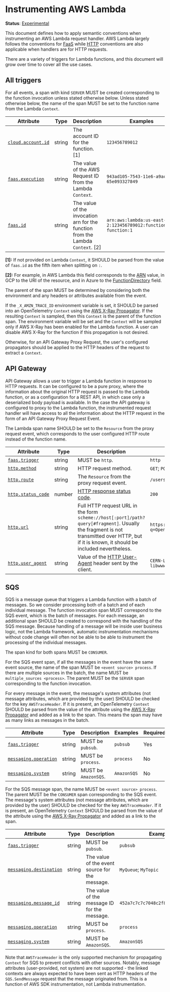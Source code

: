 # Instrumenting AWS Lambda

**Status**: [Experimental](../../../document-status.md)

This document defines how to apply semantic conventions when instrumenting an AWS Lambda request handler. AWS
Lambda largely follows the conventions for [FaaS](../faas.md) while [HTTP](../http.md) conventions are also
applicable when handlers are for HTTP requests.

There are a variety of triggers for Lambda functions, and this document will grow over time to cover all the
use cases.

## All triggers

For all events, a span with kind `SERVER` MUST be created corresponding to the function invocation unless stated
otherwise below. Unless stated otherwise below, the name of the span MUST be set to the function name from the
Lambda `Context`.

<!-- semconv aws.lambda -->
| Attribute  | Type | Description  | Examples  | Required |
|---|---|---|---|---|
| [`cloud.account.id`](../../../resource/semantic_conventions/cloud.md) | string | The account ID for the function. [1] | `123456789012` | No |
| [`faas.execution`](../faas.md) | string | The value of the AWS Request ID from the Lambda `Context`. | `943ad105-7543-11e6-a9ac-65e093327849` | No |
| [`faas.id`](../../../resource/semantic_conventions/faas.md) | string | The value of the invocation arn for the function from the Lambda `Context`. [2] | `arn:aws:lambda:us-east-2:123456789012:function:my-function:1` | No |

**[1]:** If not provided on Lambda `Context`, it SHOULD be parsed from the value of `faas.id` as the fifth item when splitting on `:`.

**[2]:** For example, in AWS Lambda this field corresponds to the [ARN](https://docs.aws.amazon.com/general/latest/gr/aws-arns-and-namespaces.html) value, in GCP to the URI of the resource, and in Azure to the [FunctionDirectory](https://github.com/Azure/azure-functions-host/wiki/Retrieving-information-about-the-currently-running-function) field.
<!-- endsemconv -->

The parent of the span MUST be determined by considering both the environment and any headers or attributes
available from the event.

If the `_X_AMZN_TRACE_ID` environment variable is set, it SHOULD be parsed into an OpenTelemetry `Context` using
the [AWS X-Ray Propagator](../../../context/api-propagators.md). If the resulting `Context` is sampled, then this
`Context` is the parent of the function span. The environment variable will be set and the `Context` will be
sampled only if AWS X-Ray has been enabled for the Lambda function. A user can disable AWS X-Ray for the function
if this propagation is not desired.

Otherwise, for an API Gateway Proxy Request, the user's configured propagators should be applied to the HTTP
headers of the request to extract a `Context`.

## API Gateway

API Gateway allows a user to trigger a Lambda function in response to HTTP requests. It can be configured to be
a pure proxy, where the information about the original HTTP request is passed to the Lambda function, or as a
configuration for a REST API, in which case only a deserialized body payload is available.  In the case the API
gateway is configured to proxy to the Lambda function, the instrumented request handler will have access to all
the information about the HTTP request in the form of an API Gateway Proxy Request Event.

The Lambda span name SHOULD be set to the `Resource` from the proxy request event, which corresponds to the user
configured HTTP route instead of the function name.

<!-- semconv aws.lambda.api_gateway_proxy -->
| Attribute  | Type | Description  | Examples  | Required |
|---|---|---|---|---|
| [`faas.trigger`](../faas.md) | string | MUST be `http`. | `http` | Yes |
| [`http.method`](../http.md) | string | HTTP request method. | `GET`; `POST`; `HEAD` | No |
| [`http.route`](../http.md) | string | The `Resource` from the proxy request event. | `/users/:userID?` | No |
| [`http.status_code`](../http.md) | number | [HTTP response status code](https://tools.ietf.org/html/rfc7231#section-6). | `200` | No |
| [`http.url`](../http.md) | string | Full HTTP request URL in the form `scheme://host[:port]/path?query[#fragment]`. Usually the fragment is not transmitted over HTTP, but if it is known, it should be included nevertheless. | `https://www.foo.bar/search?q=OpenTelemetry#SemConv` | No |
| [`http.user_agent`](../http.md) | string | Value of the [HTTP User-Agent](https://tools.ietf.org/html/rfc7231#section-5.5.3) header sent by the client. | `CERN-LineMode/2.15 libwww/2.17b3` | No |
<!-- endsemconv -->

## SQS

SQS is a message queue that triggers a Lambda function with a batch of messages. So we consider processing both
of a batch and of each individual message. The function invocation span MUST correspond to the SQS event, which
is the batch of messages. For each message, an additional span SHOULD be created to correspond with the handling
of the SQS message. Because handling of a message will be inside user business logic, not the Lambda framework,
automatic instrumentation mechanisms without code change will often not be able to be able to instrument the
processing of the individual messages.

The span kind for both spans MUST be `CONSUMER`.

For the SQS event span, if all the messages in the event have the same event source, the name of the span MUST
be `<event source> process`. If there are multiple sources in the batch, the name MUST be
`multiple_sources <process>`. The parent MUST be the `SERVER` span corresponding to the function invocation.

For every message in the event, the message's system attributes (not message attributes, which are provided by
the user) SHOULD be checked for the key `AWSTraceHeader`. If it is present, an OpenTelemetry `Context` SHOULD be
parsed from the value of the attribute using the [AWS X-Ray Propagator](../../../context/api-propagators.md) and
added as a link to the span. This means the span may have as many links as messages in the batch.

<!-- semconv aws.lambda.sqs_event -->
| Attribute  | Type | Description  | Examples  | Required |
|---|---|---|---|---|
| [`faas.trigger`](../faas.md) | string | MUST be `pubsub`. | `pubsub` | Yes |
| [`messaging.operation`](../messaging.md) | string | MUST be `process`. | `process` | No |
| [`messaging.system`](../messaging.md) | string | MUST be `AmazonSQS`. | `AmazonSQS` | No |
<!-- endsemconv -->

For the SQS message span, the name MUST be `<event source> process`.  The parent MUST be the `CONSUMER` span
corresponding to the SQS event. The message's system attributes (not message attributes, which are provided by
the user) SHOULD be checked for the key `AWSTraceHeader`. If it is present, an OpenTelemetry `Context` SHOULD be
parsed from the value of the attribute using the [AWS X-Ray Propagator](../../../context/api-propagators.md) and
added as a link to the span.

<!-- semconv aws.lambda.sqs_message -->
| Attribute  | Type | Description  | Examples  | Required |
|---|---|---|---|---|
| [`faas.trigger`](../faas.md) | string | MUST be `pubsub`. | `pubsub` | Yes |
| [`messaging.destination`](../messaging.md) | string | The value of the event source for the message. | `MyQueue`; `MyTopic` | No |
| [`messaging.message_id`](../messaging.md) | string | The value of the message ID for the message. | `452a7c7c7c7048c2f887f61572b18fc2` | No |
| [`messaging.operation`](../messaging.md) | string | MUST be `process`. | `process` | No |
| [`messaging.system`](../messaging.md) | string | MUST be `AmazonSQS`. | `AmazonSQS` | No |
<!-- endsemconv -->

Note that `AWSTraceHeader` is the only supported mechanism for propagating `Context` for SQS to prevent conflicts
with other sources. Notably, message attributes (user-provided, not system) are not supported - the linked contexts
are always expected to have been sent as HTTP headers of the `SQS.SendMessage` request that the message originated
from. This is a function of AWS SDK instrumentation, not Lambda instrumentation.
